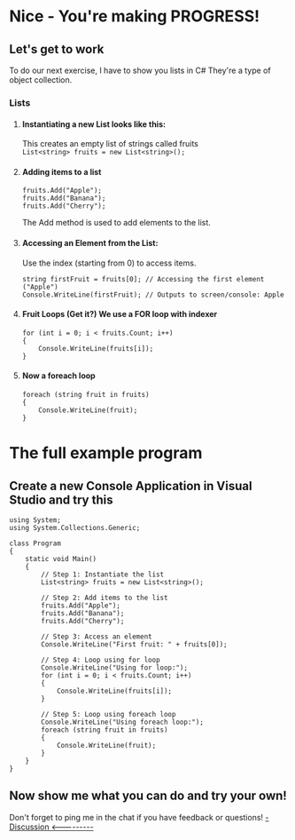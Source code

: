 # Nice - You're making PROGRESS!
## Let's get to work  

To do our next exercise, I have to show you lists in C# 
They're a type of object collection.

### Lists
1. #### Instantiating a new List looks like this:  
    This creates an empty list of strings called fruits  
    ```List<string> fruits = new List<string>();```

2. #### Adding items to a list 
    ```
    fruits.Add("Apple");
    fruits.Add("Banana");
    fruits.Add("Cherry");
    ```
    The Add method is used to add elements to the list.

3. #### Accessing an Element from the List:  
    Use the index (starting from 0) to access items.  

    ```
    string firstFruit = fruits[0]; // Accessing the first element ("Apple")
    Console.WriteLine(firstFruit); // Outputs to screen/console: Apple
    ```
4. #### Fruit Loops (Get it?) We use a FOR loop with indexer  
    ```
    for (int i = 0; i < fruits.Count; i++)
    {
        Console.WriteLine(fruits[i]);
    }
    ```
5. #### Now a foreach loop
    ```
    foreach (string fruit in fruits)
    {
        Console.WriteLine(fruit);
    }
    ```

# The full example program
## Create a new Console Application in Visual Studio and try this
```
using System;
using System.Collections.Generic;

class Program
{
    static void Main()
    {
        // Step 1: Instantiate the list
        List<string> fruits = new List<string>();

        // Step 2: Add items to the list
        fruits.Add("Apple");
        fruits.Add("Banana");
        fruits.Add("Cherry");

        // Step 3: Access an element
        Console.WriteLine("First fruit: " + fruits[0]);

        // Step 4: Loop using for loop
        Console.WriteLine("Using for loop:");
        for (int i = 0; i < fruits.Count; i++)
        {
            Console.WriteLine(fruits[i]);
        }

        // Step 5: Loop using foreach loop
        Console.WriteLine("Using foreach loop:");
        foreach (string fruit in fruits)
        {
            Console.WriteLine(fruit);
        }
    }
}
```

## Now show me what you can do and try your own!
Don't forget to ping me in the chat if you have feedback or questions! <a href='https://github.com/justinprogdev/CSharpMentoring/discussions'>-Discussion <---------</a>